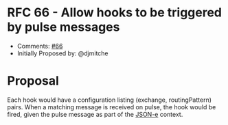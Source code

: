 # RFC 66 - Allow hooks to be triggered by pulse messages
* Comments: [#66](https://api.github.com/repos/taskcluster/taskcluster-rfcs/issues/66)
* Initially Proposed by: @djmitche

# Proposal
Each hook would have a configuration listing (exchange, routingPattern) pairs. When a matching message is received on pulse, the hook would be fired, given the pulse message as part of the [JSON-e](https://github.com/taskcluster/json-e) context.
